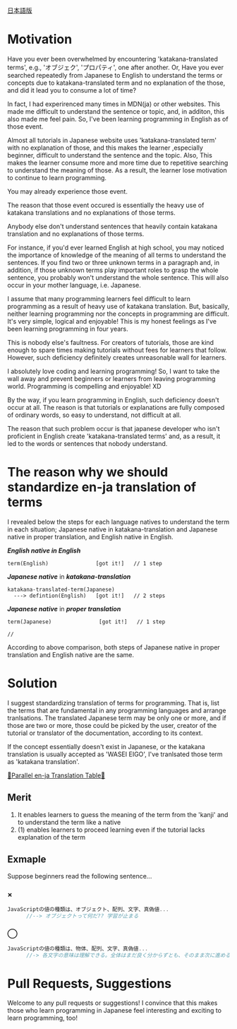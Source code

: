 <a href="https://github.com/azmok/TSPJ-Translation-Standard-for-Programming-in-Japan-/blob/master/README.ja.md">日本語版</a>

# Motivation
Have you ever been overwhelmed by encountering 'katakana-translated terms', e.g., 'オブジェク', 'プロパティ', one after another. Or, Have you ever searched repeatedly from Japanese to English to understand the terms or concepts due to katakana-translated term and no explanation of the those, and did it lead you to consume a lot of time?

In fact, I had experirenced many times in MDN(ja) or other websites. This made me difficult to understand the sentence or topic, and, in additon, this also made me feel pain. So, I've been learning programming in English as of those event. 

Almost all tutorials in Japanese website uses 'katakana-translated term' with no explanation of those, and this makes the learner ,especially beginner, difficult to understand the sentence and the topic. Also, This makes the learner consume more and more time due to repetitive searching to understand the meaning of those. As a result, the learner lose motivation to continue to learn programming.

You may already experience those event.

The reason that those event occured is essentially the heavy use of katakana translations and no explanations of those terms.

Anybody else don't understand sentences that heavily contain katakana translation and no explanations of those terms.

For instance, if you'd ever learned English at high school, you may noticed the importance of knowledge of the meaning of all terms to understand the sentences. If you find two or three unknown terms in a paragraph and, in addition, if those unknown terms play important roles to grasp the whole sentence, you probably won't understand the whole sentence. This will also occur in your mother language, i.e. Japanese.

I assume that many programming learners feel difficult to learn programming as a result of heavy use of katakana translation. But, basically, neither learning programming nor the concepts in programming are difficult. It's very simple, logical and enjoyable! This is my honest feelings as I've been learning programming in four years.

This is nobody else's faultness. For creators of tutorials, those are kind enough to spare times making tutorials without fees for learners that follow. However, such deficiency definitely creates unreasonable wall for learners. 

I absolutely love coding and learning programming! So, I want to take the wall away and prevent beginners or learners from leaving programming world. Programming is compelling and enjoyable! XD

By the way, if you learn programming in English, such deficiency doesn't occur at all. The reason is that tutorials or explanations are fully composed of ordinary words, so easy to understand, not difficult at all.

The reason that such problem occur is that japanese developer who isn't proficient in English create 'katakana-translated terms' and, as a result, it led to the words or sentences that nobody understand.


# The reason why we should standardize en-ja translation of terms
I revealed below the steps for each language natives to understand the term in each situation; Japanese native in katakana-translation and Japanese native in proper translation, and English native in English.

***English native in English***

```
term(English)               [got it!]   // 1 step
```



***Japanese native*** in ***katakana-translation***
```
katakana-translated-term(Japanese)
  ---> defintion(English)   [got it!]   // 2 steps
```


***Japanese native*** in ***proper translation***
```
term(Japanese)               [got it!]   // 1 step

//
```


According to above comparison, both steps of Japanese native in proper translation and English native are the same.



# Solution
I suggest standardizing translation of terms for programming. That is, list the terms that are fundamental in any programming languages and arrange tranlsations. The translated Japanese term may be only one or more, and if those are two or more, those could be picked by the user, creator of the tutorial or translator of the documentation, according to its context.


If the concept essentially doesn't exist in Japanese, or the katakana translation is usually accepted as 'WASEI EIGO', I've tranlsated those term as 'katakana translation'.

<a href='https://github.com/azmok/TSPJ-Translation-Standard-for-Programming-in-Japan-/blob/master/terms_en_ja.md' target='_blank'>🚀Parallel en-ja Translation Table🚀</a>



## Merit
1. It enables learners to guess the meaning of the term from the 'kanji' and to understand the term like a native
2. (1) enables learners to proceed learning even if the tutorial lacks explanation of the term



## Exmaple
Suppose beginners read the following sentence...

### ×
```js
JavaScriptの値の種類は、オブジェクト、配列、文字、真偽値...
      //--> オブジェクトって何だ?? 学習が止まる
```

### ◯
```js
JavaScriptの値の種類は、物体、配列、文字、真偽値...
      //-> 各文字の意味は理解できる。全体はまだ良く分からずとも、そのまま次に進める
```



# Pull Requests, Suggestions
Welcome to any pull requests or suggestions! I convince that this makes those who learn programming in Japanese feel interesting and exciting to learn programming, too!
